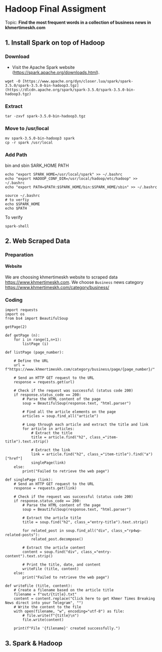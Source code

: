 # Hadoop Final Assigment
Topic: **Find the most frequent words in a collection of business news in khmertimeskh.com**
## 1. Install Spark on top of Hadoop
### Download
- Visit the Apache Spark website (https://spark.apache.org/downloads.html).
```
wget -O [https://www.apache.org/dyn/closer.lua/spark/spark-3.5.0/spark-3.5.0-bin-hadoop3.tgz](https://dlcdn.apache.org/spark/spark-3.5.0/spark-3.5.0-bin-hadoop3.tgz)
```
### Extract

```
tar -zxvf spark-3.5.0-bin-hadoop3.tgz
```
### Move to /usr/local
```
mv spark-3.5.0-bin-hadoop3 spark
cp -r spark /usr/local
```
### Add Path
bin and sbin
SARK_HOME
PATH

```
echo "export SPARK_HOME=/usr/local/spark" >> ~/.bashrc
echo "export HADOOP_CONF_DIR=/usr/local/hadoop/etc/hadoop" >> ~/.bashrc
echo "export PATH=$PATH:$SPARK_HOME/bin:$SPARK_HOME/sbin" >> ~/.bashrc

source ~/.bashrc
# to verfiy
echo $SPARK_HOME
echo $PATH
```

To verify
```
spark-shell
```


## 2. Web Scraped Data
### Preparation
#### Website
We are choosing khmertimeskh website to scraped data https://www.khmertimeskh.com.
We choose `Business` news category https://www.khmertimeskh.com/category/business/
### Coding 
```
import requests
import os
from bs4 import BeautifulSoup
```

```
getPage(2)
```

```
def getPage (n):
    for i in range(1,n+1):
        listPage (i)
```

```
def listPage (page_number):
        
    # Define the URL
    url = f"https://www.khmertimeskh.com/category/business/page/{page_number}/"

    # Send an HTTP GET request to the URL
    response = requests.get(url)

    # Check if the request was successful (status code 200)
    if response.status_code == 200:
        # Parse the HTML content of the page
        soup = BeautifulSoup(response.text, "html.parser")
        
        # Find all the article elements on the page
        articles = soup.find_all("article")

        # Loop through each article and extract the title and link
        for article in articles:
            # Extract the title
            title = article.find("h2", class_="item-title").text.strip()
            
            # Extract the link
            link = article.find("h2", class_="item-title").find("a")["href"]
            singlePage(link)
    else:
        print("Failed to retrieve the web page")

```

```
def singlePage (link):
    # Send an HTTP GET request to the URL
    response = requests.get(link)

    # Check if the request was successful (status code 200)
    if response.status_code == 200:
        # Parse the HTML content of the page
        soup = BeautifulSoup(response.text, "html.parser")
        
        # Extract the article title
        title = soup.find("h2", class_="entry-title").text.strip()
        
        for related_post in soup.find_all("div", class_="rp4wp-related-posts"):
            related_post.decompose()
        
        # Extract the article content
        content = soup.find("div", class_="entry-content").text.strip()
        
        # Print the title, date, and content
        writeFile (title, content)
    else:
        print("Failed to retrieve the web page")
```

```
def writeFile (title, content):
    # Create a filename based on the article title
    filename = f"out/{title}.txt"
    content = content.replace("Click here to get Khmer Times Breaking News direct into your Telegram", "")
    # Write the content to the file
    with open(filename, "w", encoding="utf-8") as file:
        # file.write(f"{title}\n")
        file.write(content)
    
    print(f"File '{filename}' created successfully.")
```
## 3. Spark & Hadoop
